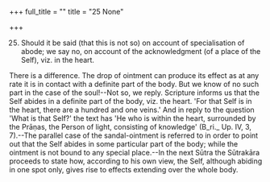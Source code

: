 +++
full_title = ""
title = "25 None"

+++


25. Should it be said (that this is not so) on account of specialisation of abode; we say no, on account of the acknowledgment (of a place of the Self), viz. in the heart.

There is a difference. The drop of ointment can produce its effect as at any rate it is in contact with a definite part of the body. But we know of no such part in the case of the soul!--Not so, we reply. Scripture informs us that the Self abides in a definite part of the body, viz. the heart. 'For that Self is in the heart, there are a hundred and one veins.' And in reply to the question 'What is that Self?' the text has 'He who is within the heart, surrounded by the Prāṇas, the Person of light, consisting of knowledge' (B_ri._ Up. IV, 3, 7).--The parallel case of the sandal-ointment is referred to in order to point out that the Self abides in some particular part of the body; while the ointment is not bound to any special place.--In the next Sūtra the Sūtrakāra proceeds to state how, according to his own view, the Self, although abiding in one spot only, gives rise to effects extending over the whole body.

